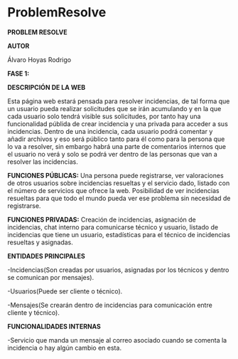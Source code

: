 # ProblemResolve

**PROBLEM RESOLVE**

**AUTOR** 

Álvaro Hoyas Rodrigo


**FASE 1:**

**DESCRIPCIÓN DE LA WEB**

Esta página web estará pensada para resolver incidencias, de tal forma que un usuario pueda realizar solicitudes que se irán acumulando y en la que cada usuario solo tendrá visible sus solicitudes, por tanto hay una funcionalidad públida de crear incidencia y una privada para acceder a sus incidencias.
Dentro de una incidencia, cada usuario podrá comentar y añadir archivos y eso será público tanto para él como para la persona que lo va a resolver, sin embargo habrá una parte de comentarios internos que el usuario no verá y solo se podrá ver dentro de las personas que van a resolver las incidencias.

**FUNCIONES PÚBLICAS:** Una persona puede registrarse, ver valoraciones de otros usuarios sobre incidencias resueltas y el servicio dado, listado con el número de servicios que ofrece la web. Posibilidad de ver incidencias resueltas para que todo el mundo pueda ver ese problema sin necesidad de registrarse.

**FUNCIONES PRIVADAS:** Creación de incidencias, asignación de incidencias, chat interno para comunicarse técnico y usuario, listado de incidencias que tiene un usuario, estadísticas para el técnico de incidencias resueltas y asignadas.

**ENTIDADES PRINCIPALES**

-Incidencias(Son creadas por usuarios, asignadas por los técnicos y dentro se comunican por mensajes).

-Usuarios(Puede ser cliente o técnico).

-Mensajes(Se crearán dentro de incidencias para comunicación entre cliente y técnico).

**FUNCIONALIDADES INTERNAS**

-Servicio que manda un mensaje al correo asociado cuando se comenta la incidencia o hay algún cambio en esta.

